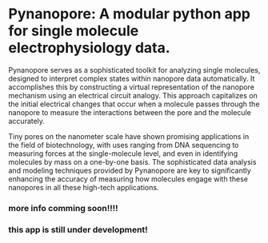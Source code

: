 # Pynanopore: A modular python app for single molecule electrophysiology data.

Pynanopore serves as a sophisticated toolkit for analyzing single molecules, designed to interpret complex states within nanopore data automatically. It accomplishes this by constructing a virtual representation of the nanopore mechanism using an electrical circuit analogy. This approach capitalizes on the initial electrical changes that occur when a molecule passes through the nanopore to measure the interactions between the pore and the molecule accurately.

Tiny pores on the nanometer scale have shown promising applications in the field of biotechnology, with uses ranging from DNA sequencing to measuring forces at the single-molecule level, and even in identifying molecules by mass on a one-by-one basis. The sophisticated data analysis and modeling techniques provided by Pynanopore are key to significantly enhancing the accuracy of measuring how molecules engage with these nanopores in all these high-tech applications.



### more info comming soon!!!!
### this app is still under development!
